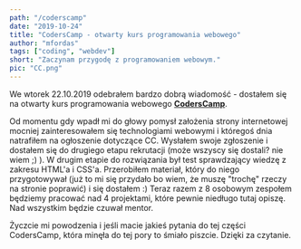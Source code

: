 ```yaml
--- 
path: "/coderscamp"
date: "2019-10-24"
title: "CodersCamp - otwarty kurs programowania webowego"
author: "mfordas"
tags: ["coding", "webdev"]
short: "Zaczynam przygodę z programowaniem webowym."
pic: "CC.png"
---
```


  <div>
                            <div>
                                <p>We wtorek 22.10.2019 odebrałem bardzo dobrą wiadomość -
                                    dostałem się na otwarty kurs programowania webowego <a
                                        href="https://coderscamp.edu.pl/" target="_blank"><b>CodersCamp</b></a>. </p>
                                <p>Od momentu gdy wpadł mi do głowy pomysł założenia strony internetowej mocniej
                                    zainteresowałem się technologiami webowymi i któregoś dnia natrafiłem
                                    na ogłoszenie dotyczące CC. Wysłałem swoje zgłoszenie i dostałem się do drugiego
                                    etapu rekrutacji (może wszyscy się dostali? nie wiem ;) ).
                                    W drugim etapie do rozwiązania był test sprawdzający wiedzę z zakresu HTML'a i
                                    CSS'a. Przerobiłem materiał, który do niego przygotowywał
                                    (już to mi się przydało bo wiem, że muszę "trochę" rzeczy na stronie poprawić) i się
                                    dostałem :) Teraz razem z 8 osobowym zespołem będziemy
                                    pracować nad 4 projektami, które pewnie niedługo tutaj opiszę. Nad wszystkim będzie
                                    czuwał mentor. </p>
                                <p> Życzcie mi powodzenia i jeśli macie jakieś pytania do tej części CodersCamp, która
                                    minęła do tej pory to śmiało piszcie. Dzięki za czytanie.</p>
                            </div>
                        </div>